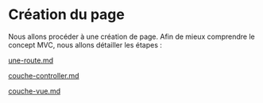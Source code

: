# Création du page

Nous allons procéder à une création de page. Afin de mieux comprendre le concept MVC, nous allons détailler les étapes :&#x20;

[une-route.md](une-route.md "mention")

[couche-controller.md](couche-controller.md "mention")

[couche-vue.md](couche-vue.md "mention")
